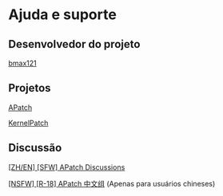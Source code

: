 # Ajuda e suporte

## Desenvolvedor do projeto

[bmax121](https://github.com/bmax121)

## Projetos

[APatch](https://github.com/bmax121/APatch)

[KernelPatch](https://github.com/bmax121/KernelPatch)

## Discussão

[[ZH/EN] [SFW] APatch Discussions](https://t.me/apatch_discuss)

[[NSFW] [R-18] APatch 中文组](https://t.me/APatch_CN_Group) (Apenas para usuários chineses)
